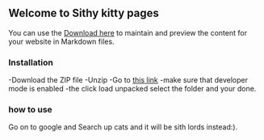 
## Welcome to Sithy kitty pages

You can use the [Download here](https://github.com/Dez343/Sithy-kittys.git) to maintain and preview the content for your website in Markdown files.



### Installation

-Download the ZIP file
-Unzip
-Go to [this link](chrome://extensions)
-make sure that developer mode is enabled
-the click load unpacked select the folder and your done.

### how to use
Go on to google and Search up cats and it will be sith lords instead:).
